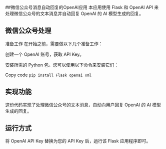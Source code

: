 ##微信公众号消息自动回复的OpenAI应用
本应用使用 Flask 和 OpenAI API 来处理微信公众号的文本消息并自动回复 OpenAI 的 AI 模型生成的回复。


## 微信公众号处理
准备工作
在开始之前，需要做以下几个准备工作：

创建一个 OpenAI 账号，获取 API Key。

安装所需的 Python 包。您可以使用以下命令来安装它们：

Copy code
`pip install Flask openai xml`
## 实现功能
这份代码实现了处理微信公众号的文本消息，自动向用户回复 OpenAI 的 AI 模型生成的回复。

## 运行方式
将 OpenAI API Key 替换为您的 API Key 后，运行该 Flask 应用程序即可。